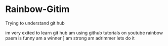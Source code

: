 # Rainbow-Gitim
Trying to understand git hub

im very exited to learn git hub 
am using github tutorials on youtube
rainbow paem is funny
am a winner ]
am strong
am adrimmer
lets do it
